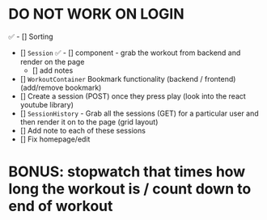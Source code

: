 #  DO NOT WORK ON LOGIN



✅ - [] Sorting
- [] `Session` 
    ✅ - [] component - grab the workout from backend and render on the page 
     - [] add notes 
- [] `WorkoutContainer` Bookmark functionality (backend / frontend) (add/remove bookmark)
- [] Create a session (POST) once they press play (look into the react youtube library) 
- [] `SessionHistory` - Grab all the sessions (GET) for a particular user and then render it on to the page (grid layout)
- [] Add note to each of these sessions
- [] Fix homepage/edit 

# BONUS: stopwatch that times how long the workout is / count down to end of workout




